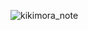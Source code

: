 ![kikimora_note](https://socialify.git.ci/khvatid/kikimora_note/image?description=1&descriptionEditable=&font=Jost&language=1&name=1&pattern=Solid&theme=Dark)
